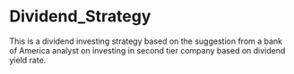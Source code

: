 # Dividend_Strategy
This is a dividend investing strategy based on the suggestion from a bank of America analyst on investing in second tier company based on dividend yield rate. 
